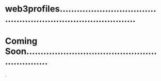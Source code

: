 # web3profiles................................................................................
# Coming Soon.............................................................
.
